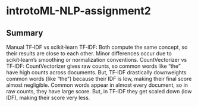 # introtoML-NLP-assignment2 
## Summary

Manual TF‑IDF vs scikit‑learn TF‑IDF: Both compute the same concept, so their results are close to each other. Minor differences occur due to scikit‑learn’s smoothing or normalization conventions.
CountVectorizer vs TF‑IDF: CountVectorizer gives raw counts, so common words like “the” have high counts across documents. But, TF‑IDF drastically downweights common words (like “the”) because their IDF is low, making their final score almost negligible.
Common words appear in almost every document, so in raw counts, they have large score. But, in TF‑IDF they get scaled down (low IDF), making their score very less.
